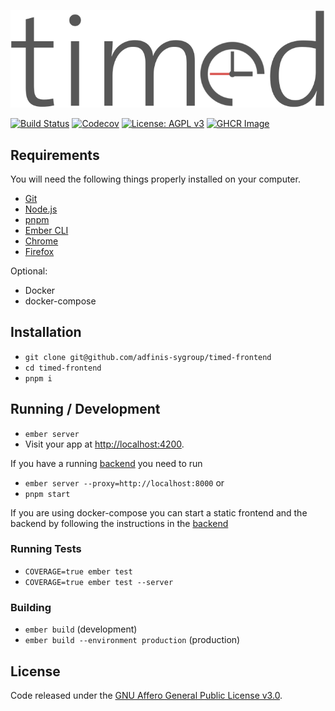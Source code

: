 ![Timed Logo](/public/assets/logo_text.png)

[![Build Status](https://github.com/adfinis-sygroup/timed-frontend/actions/workflows/test.yml/badge.svg?branch=master)](https://github.com/adfinis-sygroup/timed-frontend/actions/workflows/test.yml)
[![Codecov](https://codecov.io/gh/adfinis/timed-frontend/branch/master/graph/badge.svg)](https://codecov.io/gh/adfinis-sygroup/timed-frontend)
[![License: AGPL v3](https://img.shields.io/badge/License-AGPL%20v3-blue.svg)](https://www.gnu.org/licenses/agpl-3.0)
[![GHCR Image](https://github.com/adfinis/timed-frontend/actions/workflows/release-image.yml/badge.svg)](https://github.com/adfinis/timed-frontend/actions/workflows/release-image.yml)

## Requirements

You will need the following things properly installed on your computer.

- [Git](https://git-scm.com/)
- [Node.js](https://nodejs.org/)
- [pnpm](https://pnpm.io/)
- [Ember CLI](https://ember-cli.com/)
- [Chrome](https://www.google.com/chrome/)
- [Firefox](https://www.mozilla.org/firefox/)

Optional:

- Docker
- docker-compose

## Installation

- `git clone git@github.com/adfinis-sygroup/timed-frontend`
- `cd timed-frontend`
- `pnpm i`

## Running / Development

- `ember server`
- Visit your app at [http://localhost:4200](http://localhost:4200).

If you have a running [backend](https://github.com/adfinis-sygroup/timed-backend) you need to run

- `ember server --proxy=http://localhost:8000`
  or
- `pnpm start`

If you are using docker-compose you can start a static frontend and the backend by following the instructions in the [backend](https://github.com/adfinis-sygroup/timed-backend)

### Running Tests

- `COVERAGE=true ember test`
- `COVERAGE=true ember test --server`

### Building

- `ember build` (development)
- `ember build --environment production` (production)

## License

Code released under the [GNU Affero General Public License v3.0](LICENSE).
